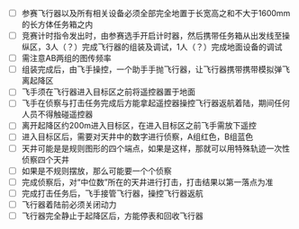 - [ ] 参赛飞行器以及所有相关设备必须全部完全地置于长宽高之和不大于1600mm的长方体任务箱之内 
- [ ] 竞赛计时指令发出时，由参赛选手开启计时器，然后携带任务箱从出发线至操纵区，3人（？）完成飞行器的组装及调试，1人（？）完成地面设备的调试 
- [ ] 需注意AB两组的图传频率
- [ ] 组装完成后，由飞手操控，一个助手手抛飞行器，让飞行器携带携带模拟弹飞离起降区
- [ ] 飞手须在飞行器进入目标区之前将遥控器置于地面
- [ ] 飞手在侦察与打击任务完成后方能拿起遥控器操控飞行器返航着陆，期间任何人员不得触碰遥控器
- [ ] 离开起降区约200m进入目标区，在进入目标区之前飞手需放下遥控
- [ ] 进入目标区后，需要对天井中的数字进行侦察，A组红色，B组蓝色
- [ ] 天井可能是是规则图形的四个端点，如果是这样，那就可以用特殊轨迹一次性侦察四个天井
- [ ] 如果是不规则摆放，那么可能要一个个侦察
- [ ] 完成侦察后，对“中位数”所在的天井进行打击，打击结果以第一落点为准
- [ ] 完成打击任务后，飞手接管飞行器，操控飞行器返航
- [ ] 飞行器着陆前必须关闭动力
- [ ] 飞行器完全静止于起降区后，方能停表和回收飞行器
